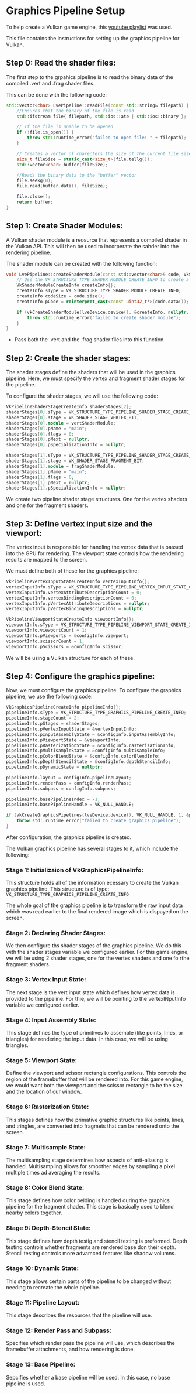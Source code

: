 # Graphics Pipeline Setup

To help create a Vulkan game engine, this [youtube playlist](https://www.youtube.com/playlist?list=PL8327DO66nu9qYVKLDmdLW_84-yE4auCR) was used.

This file contains the instructions for setting up the graphics pipeline for Vulkan.

## Step 0: Read the shader files:

The first step to the grpahics pipeline is to read the binary data of the compiled .vert and .frag shader files.

This can be done with the following code:

```cpp
std::vector<char> LvePipeline::readFile(const std::string& filepath) {
    //Ensures that the binary of the file is read
	std::ifstream file{ filepath, std::ios::ate | std::ios::binary }; 

    // If the file is unable to be opened
	if (!file.is_open()) {
		throw std::runtime_error("failed to open file: " + filepath);
	}

    // Creates a vector of charecters the size of the current file size
	size_t fileSize = static_cast<size_t>(file.tellg());
	std::vector<char> buffer(fileSize);

    //Reads the binary data to the "buffer" vector
	file.seekg(0);
	file.read(buffer.data(), fileSize);

	file.close();
	return buffer;
}
```

## Step 1: Create Shader Modules:

A Vulkan shader module is a reosurce that represents a compiled shader in the Vulkan API. This will then be used to incorperate the sahder into the rendering pipeline.

The shader module can be created with the following function:

```cpp
void LvePipeline::createShaderModule(const std::vector<char>& code, VkShaderModule* shaderModule) {
    // Use the VK_STRUCTURE_TYPE_SHADER_MODULE_CREATE_INFO to create a shader module
	VkShaderModuleCreateInfo createInfo{};
	createInfo.sType = VK_STRUCTURE_TYPE_SHADER_MODULE_CREATE_INFO;
	createInfo.codeSize = code.size();
	createInfo.pCode = reinterpret_cast<const uint32_t*>(code.data());

	if (vkCreateShaderModule(lveDevice.device(), &createInfo, nullptr, shaderModule) != VK_SUCCESS) {
		throw std::runtime_error("failed to create shader module");
	}
}
```

* Pass both the .vert and the .frag shader files into this function

## Step 2: Create the shader stages:

The shader stages define the shaders that will be used in the graphics pipeline. 
Here, we must specify the vertex and fragment shader stages for the pipeline.

To configure the shader stages, we will use the following code:

```cpp
VkPipelineShaderStageCreateInfo shaderStages[2];
shaderStages[0].sType = VK_STRUCTURE_TYPE_PIPELINE_SHADER_STAGE_CREATE_INFO;
shaderStages[0].stage = VK_SHADER_STAGE_VERTEX_BIT;
shaderStages[0].module = vertShaderModule;
shaderStages[0].pName = "main";
shaderStages[0].flags = 0;
shaderStages[0].pNext = nullptr;
shaderStages[0].pSpecializationInfo = nullptr;

shaderStages[1].sType = VK_STRUCTURE_TYPE_PIPELINE_SHADER_STAGE_CREATE_INFO;
shaderStages[1].stage = VK_SHADER_STAGE_FRAGMENT_BIT;
shaderStages[1].module = fragShaderModule;
shaderStages[1].pName = "main";
shaderStages[1].flags = 0;
shaderStages[1].pNext = nullptr;
shaderStages[1].pSpecializationInfo = nullptr;
```

We create two pipeline shader stage structures. One for the vertex shaders and one for the fragment shaders.

## Step 3: Define vertex input size and the viewport:

The vertex input is responsible for handling the vertex data that is passed into the GPU for rendering. 
The viewport state controls how the rendering results are mapped to the screen. 

We must define both of these for the graphics pipeline:

```cpp
VkPipelineVertexInputStateCreateInfo vertexInputInfo{};
vertexInputInfo.sType = VK_STRUCTURE_TYPE_PIPELINE_VERTEX_INPUT_STATE_CREATE_INFO;
vertexInputInfo.vertexAttributeDescriptionCount = 0;
vertexInputInfo.vertexBindingDescriptionCount = 0;
vertexInputInfo.pVertexAttributeDescriptions = nullptr;
vertexInputInfo.pVertexBindingDescriptions = nullptr;

VkPipelineViewportStateCreateInfo viewportInfo{};
viewportInfo.sType = VK_STRUCTURE_TYPE_PIPELINE_VIEWPORT_STATE_CREATE_INFO;
viewportInfo.viewportCount = 1;
viewportInfo.pViewports = &configInfo.viewport;
viewportInfo.scissorCount = 1;
viewportInfo.pScissors = &configInfo.scissor;
```

We will be using a Vulkan structure for each of these.

## Step 4: Configure the graphics pipeline:

Now, we must configure the graphics pipeline. To configure the graphics pipeline, we use the following code:

```cpp
VkGraphicsPipelineCreateInfo pipelineInfo{};
pipelineInfo.sType = VK_STRUCTURE_TYPE_GRAPHICS_PIPELINE_CREATE_INFO;
pipelineInfo.stageCount = 2;
pipelineInfo.pStages = shaderStages;
pipelineInfo.pVertexInputState = &vertexInputInfo;
pipelineInfo.pInputAssemblyState = &configInfo.inputAssemblyInfo;
pipelineInfo.pViewportState = &viewportInfo;
pipelineInfo.pRasterizationState = &configInfo.rasterizationInfo;
pipelineInfo.pMultisampleState = &configInfo.multisampleInfo;
pipelineInfo.pColorBlendState = &configInfo.colorBlendInfo;
pipelineInfo.pDepthStencilState = &configInfo.depthStencilInfo;
pipelineInfo.pDynamicState = nullptr;

pipelineInfo.layout = configInfo.pipelineLayout;
pipelineInfo.renderPass = configInfo.renderPass;
pipelineInfo.subpass = configInfo.subpass;

pipelineInfo.basePipelineIndex = -1;
pipelineInfo.basePipelineHandle = VK_NULL_HANDLE;

if (vkCreateGraphicsPipelines(lveDevice.device(), VK_NULL_HANDLE, 1, &pipelineInfo, nullptr, &graphicsPipeline) != VK_SUCCESS) {
	throw std::runtime_error("failed to create graphics pipeline");
}
```

After configuration, the graphics pipeline is created.

The Vulkan graphics pipeline has several stages to it, which include the following:

### Stage 1: Initializaion of VkGraphicsPipelineInfo:

This structure holds all of the information ecessary to create the Vulkan graphics pipeline.
This structure is of type: ```VK_STRUCTURE_TYPE_GRAPHICS_PIPELINE_CREATE_INFO```

The whole goal of the graphics pipeline is to transform the raw input data which was read earlier to the final rendered image which is dispayed on the screen.

### Stage 2: Declaring Shader Stages:

We then configure ths shader stages of the graphics pipeline. We do this with the shader stages variable we configured earlier. 
For this game engine, we will be using 2 shader stages, one for the vertex shaders and one fo rthe fragment shaders.

### Stage 3: Vertex Input State:

The next stage is the vert input state which defines how vertex data is provided to the pipeline. 
For thie, we will be pointing to the vertexINputInfo variable we configured earlier.

### Stage 4: Input Assembly State:

This stage defines the type of primitives to assemble (like points, lines, or triangles) for rendering the input data.
In this case, we will be using triangles.

### Stage 5: Viewport State:

Define the viewport and scissor rectangle configurations. This controls the region of the framebuffer that will be rendered into. 
For this game engine, we would want both the viewport and the scissor rectangle to be the size and the location of our window.

### Stage 6: Rasterization State:

This stages defines how the primative graphic structures like points, lines, and tringles, are comverted into fragmets that can be rendered onto the screen.

### Stage 7: Multisample State:

The multisampling stage determines how aspects of anti-aliasing is handled. 
Multisampling allows for smoother edges by sampling a pixel multiple times ad averaging the results.

### Stage 8: Color Blend State:

This stage defines how color belding is handled during the graphics pipeline for the fragment shader. 
This stage is basically used to blend nearby colors together.

### Stage 9: Depth-Stencil State:

This stage defines how depth testig and stencil testing is preformed.
Depth testing controls whether fragments are rendered base don their depth.
Stencil testing controls more advamced features like shadow volumns.

### Stage 10: Dynamic State:

This stage allows certain parts of the pipeline to be changed without needing to recreate the whole pipeline.

### Stage 11: Pipeline Layout:

This stage describes the resources that the pipeline will use.

### Stage 12: Render Pass and Subpass:

Specifies which render pass the pipeline will use, which describes the framebuffer attachments, and how rendering is done.

### Stage 13: Base Pipeline:

Sepcifies whether a base pipeline will be used.
In this case, no base pipeline is used.
